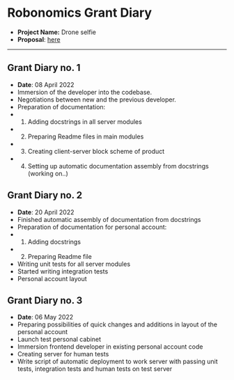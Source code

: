 # Robonomics Grant Diary


* **Project Name:** Drone selfie
* **Proposal**: [here](https://github.com/airalab/robonomics-grant-program/tree/main/proposals/ds.md)


---

## Grant Diary no. 1

* **Date**: 08 April 2022
* Immersion of the developer into the codebase. 
* Negotiations between new and the previous developer. 
* Preparation of documentation:
* 1. Adding docstrings in all server modules
* 2. Preparing Readme files in main modules
* 3. Creating client-server block scheme of product
* 4. Setting up automatic documentation assembly from docstrings (working on..)

## Grant Diary no. 2

* **Date**: 20 April 2022
* Finished automatic assembly of documentation from docstrings
* Preparation of documentation for personal account:
* 1. Adding docstrings
* 2. Preparing Readme file
* Writing unit tests for all server modules
* Started writing integration tests
* Personal account layout

## Grant Diary no. 3

* **Date**: 06 May 2022
* Preparing possibilities of quick changes and additions in layout of the personal account
* Launch test personal cabinet  
* Immersion frontend developer in existing personal account code
* Creating server for human tests
* Write script of automatic deployment to work server with passing unit tests, integration tests and human tests on test server
